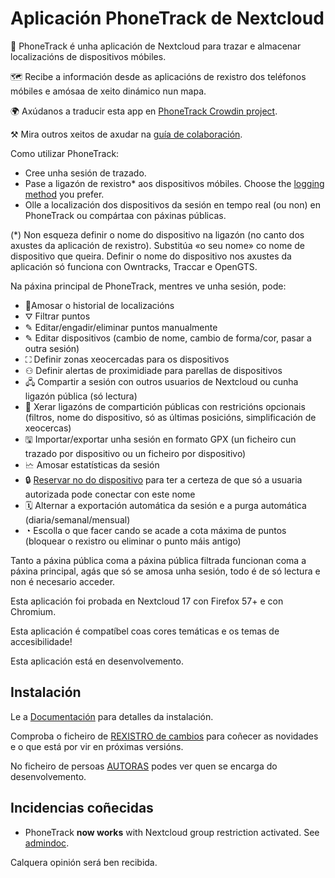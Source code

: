 # Aplicación PhoneTrack de Nextcloud

📱 PhoneTrack é unha aplicación de Nextcloud para trazar e almacenar localizacións de dispositivos móbiles.

🗺 Recibe a información desde as aplicacións de rexistro dos teléfonos móbiles e amósaa de xeito dinámico nun mapa.

🌍 Axúdanos a traducir esta app en [PhoneTrack Crowdin project](https://crowdin.com/project/phonetrack).

⚒ Mira outros xeitos de axudar na [guía de colaboración](https://gitlab.com/eneiluj/phonetrack-oc/blob/master/CONTRIBUTING.md).

Como utilizar PhoneTrack:

- Cree unha sesión de trazado.
- Pase a ligazón de rexistro\* aos dispositivos móbiles. Choose the [logging method](https://gitlab.com/eneiluj/phonetrack-oc/wikis/userdoc#logging-methods) you prefer.
- Olle a localización dos dispositivos da sesión en tempo real (ou non) en PhoneTrack ou compártaa con páxinas públicas.

(\*) Non esqueza definir o nome do dispositivo na ligazón (no canto dos axustes da aplicación de rexistro). Substitúa «o seu nome» co nome de dispositivo que queira.
Definir o nome do dispositivo nos axustes da aplicación só funciona con Owntracks, Traccar e OpenGTS.

Na páxina principal de PhoneTrack, mentres ve unha sesión, pode:

- 📍Amosar o historial de localizacións
- ⛛ Filtrar puntos
- ✎ Editar/engadir/eliminar puntos manualmente
- ✎ Editar dispositivos (cambio de nome, cambio de forma/cor, pasar a outra sesión)
- ⛶ Definir zonas xeocercadas para os dispositivos
- ⚇ Definir alertas de proximidiade para parellas de dispositivos
- 🖧 Compartir a sesión con outros usuarios de Nextcloud ou cunha ligazón pública (só lectura)
- 🔗 Xerar ligazóns de compartición públicas con restricións opcionais (filtros, nome do dispositivo, só as últimas posicións, simplificación de xeocercas)
- 🖫 Importar/exportar unha sesión en formato GPX (un ficheiro cun trazado por dispositivo ou un ficheiro por dispositivo)
- 🗠 Amosar estatísticas da sesión
- 🔒 [Reservar no do dispositivo](https://gitlab.com/eneiluj/phonetrack-oc/wikis/userdoc#device-name-reservation) para ter a certeza de que só a usuaria autorizada pode conectar con este nome
- 🗓 Alternar a exportación automática da sesión e a purga automática (diaria/semanal/mensual)
- ◔ Escolla o que facer cando se acade a cota máxima de puntos (bloquear o rexistro ou eliminar o punto máis antigo)

Tanto a páxina pública coma a páxina pública filtrada funcionan coma a páxina principal, agás que só se amosa unha sesión, todo é de só lectura e non é necesario acceder.

Esta aplicación foi probada en Nextcloud 17 con Firefox 57+ e con Chromium.

Esta aplicación é compatíbel coas cores temáticas e os temas de accesibilidade!

Esta aplicación está en desenvolvemento.

## Instalación

Le a [Documentación](https://gitlab.com/eneiluj/phonetrack-oc/wikis/admindoc) para detalles da instalación.

Comproba o ficheiro de [REXISTRO de cambios](https://gitlab.com/eneiluj/phonetrack-oc/blob/master/CHANGELOG.md#change-log) para coñecer as novidades e o que está por vir en próximas versións.

No ficheiro de persoas [AUTORAS](https://gitlab.com/eneiluj/phonetrack-oc/blob/master/AUTHORS.md#authors) podes ver quen se encarga do desenvolvemento.

## Incidencias coñecidas

- PhoneTrack **now works** with Nextcloud group restriction activated. See [admindoc](https://gitlab.com/eneiluj/phonetrack-oc/wikis/admindoc#issue-with-phonetrack-restricted-to-some-groups-in-nextcloud).

Calquera opinión será ben recibida.

